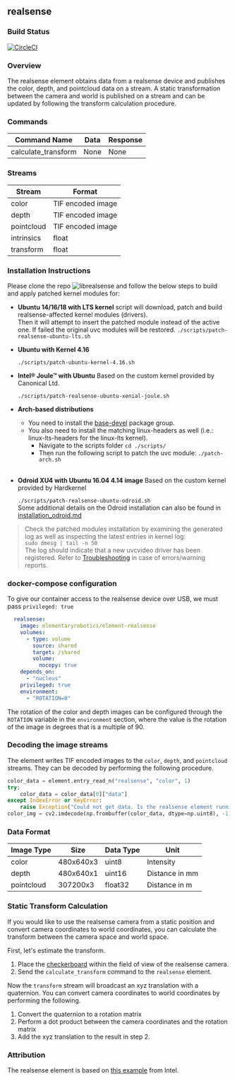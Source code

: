 ## realsense

### Build Status

[![CircleCI](https://circleci.com/gh/elementary-robotics/element-realsense.svg?style=svg&circle-token=381050538b00f6e885ccbc54eb327165be627eef)](https://circleci.com/gh/elementary-robotics/element-realsense)

### Overview
The realsense element obtains data from a realsense device and publishes the color, depth, and pointcloud data on a stream.
A static transformation between the camera and world is published on a stream and can be updated by following the transform calculation procedure.

### Commands
| Command Name           | Data | Response |
| ---------------------- | ---- | -------- |
| calculate_transform    | None | None     |


### Streams
| Stream                 | Format            |
| ---------------------- | ----------------- |
| color                  | TIF encoded image |
| depth                  | TIF encoded image |
| pointcloud             | TIF encoded image |
| intrinsics             | float             |
| transform              | float             |

### Installation Instructions

Please clone the repo ![librealsense](https://github.com/IntelRealSense/librealsense) and follow the below steps to build and apply patched kernel modules for: <br />

* **Ubuntu 14/16/18 with LTS kernel**
  script will download, patch and build realsense-affected kernel modules (drivers).<br />
  Then it will attempt to insert the patched module instead of the active one. If failed
  the original uvc modules will be restored. `./scripts/patch-realsense-ubuntu-lts.sh` <br />

* **Ubuntu with Kernel 4.16**

  `./scripts/patch-ubuntu-kernel-4.16.sh`<br />

* **Intel® Joule™ with Ubuntu**
  Based on the custom kernel provided by Canonical Ltd.

  `./scripts/patch-realsense-ubuntu-xenial-joule.sh`<br />
* **Arch-based distributions**
  * You need to install the [base-devel](https://www.archlinux.org/groups/x86_64/base-devel/) package group.
  * You also need to install the matching linux-headers as well (i.e.: linux-lts-headers for the linux-lts kernel).<br />
    * Navigate to the scripts folder  `cd ./scripts/`<br />
    * Then run the following script to patch the uvc module: `./patch-arch.sh`<br /><br />
* **Odroid XU4 with Ubuntu 16.04 4.14 image**
  Based on the custom kernel provided by Hardkernel

  `./scripts/patch-realsense-ubuntu-odroid.sh`<br />
  Some additional details on the Odroid installation can also be found in [installation_odroid.md](https://github.com/IntelRealSense/librealsense/blob/master/doc/installation_odroid.md)

> Check the patched modules installation by examining the generated log as well as inspecting the latest entries in kernel log:<br />
      `sudo dmesg | tail -n 50`<br />
    The log should indicate that a new uvcvideo driver has been registered.
       Refer to [Troubleshooting](#Troubleshooting) in case of errors/warning reports.


### docker-compose configuration
To give our container access to the realsense device over USB, we must pass `privileged: true`

```yaml
  realsense:
    image: elementaryrobotics/element-realsense
    volumes:
      - type: volume
        source: shared
        target: /shared
        volume:
          nocopy: true
    depends_on:
      - "nucleus"
    privileged: true
    environment:
      - "ROTATION=0"
```
The rotation of the color and depth images can be configured through the `ROTATION` variable in the `environment` section, where the value is the rotation of the image in degrees that is a multiple of 90.


### Decoding the image streams
The element writes TIF encoded images to the `color`, `depth`, and `pointcloud` streams.
They can be decoded by performing the following procedure.

```python
color_data = element.entry_read_n("realsense", "color", 1)
try:
    color_data = color_data[0]["data"]
except IndexError or KeyError:
    raise Exception("Could not get data. Is the realsense element running?")
color_img = cv2.imdecode(np.frombuffer(color_data, dtype=np.uint8), -1)
```


### Data Format
| Image Type |    Size   | Data Type |       Unit      |
| ---------- | --------- | --------- | --------------- |
| color      | 480x640x3 | uint8     |  Intensity      |
| depth      | 480x640x1 | uint16    | Distance in mm  |
| pointcloud | 307200x3  | float32   | Distance in m   |


### Static Transform Calculation
If you would like to use the realsense camera from a static position and convert camera coordinates to world coordinates, you can calculate the transform between the camera space and world space.

First, let's estimate the transform.
1. Place the [checkerboard](https://raw.githubusercontent.com/elementary-robotics/element-realsense/master/data/checkerboard.png?token=AHgfVAAEjyS03qR-Gb_E2a8Q39t65juDks5b7J0ywA%3D%3D) within the field of view of the realsense camera.
2. Send the `calculate_transform` command to the `realsense` element.

Now the `transform` stream will broadcast an xyz translation with a quaternion. You can convert camera coordinates to world coordinates by performing the following.

1. Convert the quaternion to a rotation matrix
2. Perform a dot product between the camera coordinates and the rotation matrix
3. Add the xyz translation to the result in step 2.

### Attribution
The realsense element is based on [this example](https://github.com/IntelRealSense/librealsense/blob/master/wrappers/python/examples/align-depth2color.py) from Intel.
